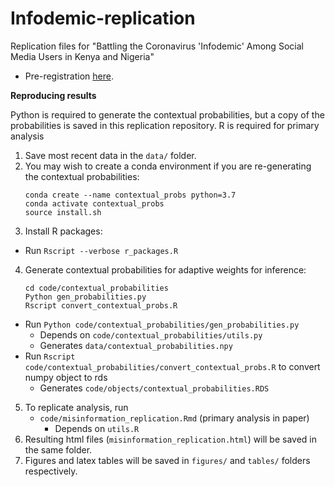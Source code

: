 # Infodemic-replication
Replication files for "Battling the Coronavirus 'Infodemic' Among Social Media Users in Kenya and Nigeria"

- Pre-registration [here](https://osf.io/wbvyk/?view_only=9db136c1387d4292abad22481e4935ae). 
  
**Reproducing results**

Python is required to generate the contextual probabilities, but a copy of the probabilities is saved in this replication repository. 
R is required for primary analysis

1. Save most recent data in the `data/` folder.
2. You may wish to create a conda environment if you are re-generating the contextual probabilities:
    ```
    conda create --name contextual_probs python=3.7
    conda activate contextual_probs
    source install.sh    
    ```
3. Install R packages:
  - Run `Rscript --verbose r_packages.R`
4. Generate contextual probabilities for adaptive weights for inference:
    ```
    cd code/contextual_probabilities
    Python gen_probabilities.py
    Rscript convert_contextual_probs.R
    ```
  - Run `Python code/contextual_probabilities/gen_probabilities.py`
    - Depends on `code/contextual_probabilities/utils.py`
    - Generates `data/contextual_probabilities.npy`
  - Run `Rscript code/contextual_probabilities/convert_contextual_probs.R` to convert numpy object to rds
    - Generates `code/objects/contextual_probabilities.RDS`
5. To replicate analysis, run
   + `code/misinformation_replication.Rmd` (primary analysis in paper)
      - Depends on `utils.R`
5. Resulting html files (`misinformation_replication.html`) will be saved in the same folder.
6. Figures and latex tables will be saved in `figures/` and `tables/` folders respectively.
